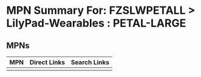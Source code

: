 



# MPN Summary For: FZSLWPETALL > LilyPad-Wearables : PETAL-LARGE

## MPNs
  

|MPN|Direct Links|Search Links|
| :--- | :--- | :--- |
||||
